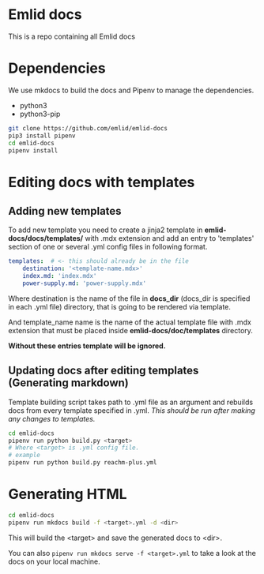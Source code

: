 # Emlid docs

This is a repo containing all Emlid docs

# Dependencies

We use mkdocs to build the docs and Pipenv to manage the dependencies.

- python3
- python3-pip

```bash
git clone https://github.com/emlid/emlid-docs
pip3 install pipenv
cd emlid-docs
pipenv install
```

# Editing docs with templates

## Adding new templates

To add new template you need to create a jinja2 template in **emlid-docs/docs/templates/** with .mdx extension and add an entry to 'templates' section of one or several .yml config files in following format. 
```yaml
templates:  # <- this should already be in the file
    destination: '<template-name.mdx>'
    index.md: 'index.mdx'
    power-supply.md: 'power-supply.mdx'
```
Where destination is the name of the file in **docs_dir** (docs_dir is specified in each .yml file) directory, that is going to be rendered via template.

And template_name name is the name of the actual template file with .mdx extension that must be placed inside **emlid-docs/doc/templates** directory.

**Without these entries template will be ignored.**

## Updating docs after editing templates (Generating markdown)

Template building script takes path to .yml file as an argument and rebuilds docs from every template specified in .yml.
*This should be run after making any changes to templates.*
```bash
cd emlid-docs
pipenv run python build.py <target>
# Where <target> is .yml config file.
# example
pipenv run python build.py reachm-plus.yml 
```
# Generating HTML

```bash
cd emlid-docs
pipenv run mkdocs build -f <target>.yml -d <dir>
```

This will build the \<target\> and save the generated docs to \<dir\>.

You can also `pipenv run mkdocs serve -f <target>.yml` to take a look at the docs on your local machine.


